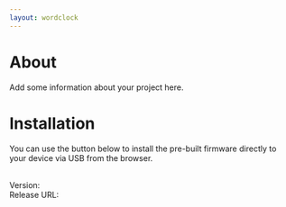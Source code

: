 ```yaml
---
layout: wordclock
---
```



# About

Add some information about your project here.

# Installation

You can use the button below to install the pre-built firmware directly to your device via USB from the browser.

 <esp-web-install-button id='esp-button' manifest="./firmware/wordclock.manifest.json"></esp-web-install-button>

<br>
Version: <strong><span id="release_version"></span></strong>
<br>
Release URL: <a id="release_url" href=""></a>
<br>

<p><span id="release_summary"></span></p>
